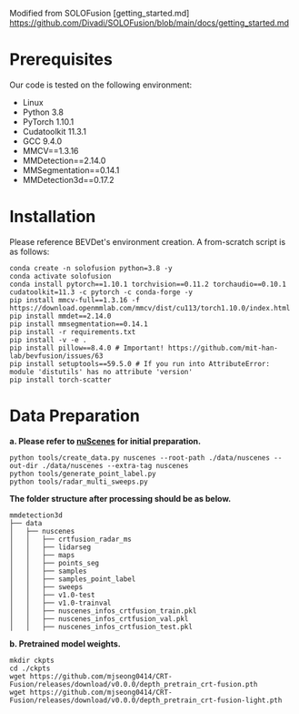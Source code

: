 Modified from SOLOFusion [getting_started.md] https://github.com/Divadi/SOLOFusion/blob/main/docs/getting_started.md


# Prerequisites
Our code is tested on the following environment:
- Linux
- Python 3.8
- PyTorch 1.10.1
- Cudatoolkit 11.3.1 
- GCC 9.4.0
- MMCV==1.3.16
- MMDetection==2.14.0
- MMSegmentation==0.14.1
- MMDetection3d==0.17.2

# Installation
Please reference BEVDet's environment creation. A from-scratch script is as follows:
```shell
conda create -n solofusion python=3.8 -y
conda activate solofusion
conda install pytorch==1.10.1 torchvision==0.11.2 torchaudio==0.10.1 cudatoolkit=11.3 -c pytorch -c conda-forge -y
pip install mmcv-full==1.3.16 -f https://download.openmmlab.com/mmcv/dist/cu113/torch1.10.0/index.html
pip install mmdet==2.14.0
pip install mmsegmentation==0.14.1
pip install -r requirements.txt
pip install -v -e .
pip install pillow==8.4.0 # Important! https://github.com/mit-han-lab/bevfusion/issues/63
pip install setuptools==59.5.0 # If you run into AttributeError: module 'distutils' has no attribute 'version'
pip install torch-scatter
```
# Data Preparation

**a. Please refer to [nuScenes](datasets/nuscenes_det.md) for initial preparation.**

```shell
python tools/create_data.py nuscenes --root-path ./data/nuscenes --out-dir ./data/nuscenes --extra-tag nuscenes
python tools/generate_point_label.py
python tools/radar_multi_sweeps.py
```

**The folder structure after processing should be as below.**

```
mmdetection3d
├── data
│   ├── nuscenes
│   │   ├── crtfusion_radar_ms
│   │   ├── lidarseg
│   │   ├── maps
│   │   ├── points_seg
│   │   ├── samples
│   │   ├── samples_point_label
│   │   ├── sweeps
│   │   ├── v1.0-test
│   │   ├── v1.0-trainval
│   │   ├── nuscenes_infos_crtfusion_train.pkl
│   │   ├── nuscenes_infos_crtfusion_val.pkl
│   │   ├── nuscenes_infos_crtfusion_test.pkl
```

**b. Pretrained model weights.**
```shell
mkdir ckpts
cd ./ckpts
wget https://github.com/mjseong0414/CRT-Fusion/releases/download/v0.0.0/depth_pretrain_crt-fusion.pth
wget https://github.com/mjseong0414/CRT-Fusion/releases/download/v0.0.0/depth_pretrain_crt-fusion-light.pth
```